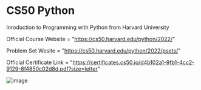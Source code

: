 # CS50 Python
Inroduction to Programming with Python from Harvard University  

Official Course Website = "https://cs50.harvard.edu/python/2022/"

Problem Set Wesite = "https://cs50.harvard.edu/python/2022/psets/"

Official Certificate Link = "https://certificates.cs50.io/d4b102a1-9fb1-4cc2-9129-8f4850c02d8d.pdf?size=letter"


![image](https://github.com/Kaileshwaran13/CS50-Python/assets/128310801/74441b07-13d9-44ac-a35f-2b31babac34e)
